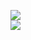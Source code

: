 [![](https://img.shields.io/badge/Made%20With-Github%20Spray-lightgrey.svg?style=for-the-badge&logo=github)](https://github.com/Annihil/github-spray#7671)  
[![](https://i.imgur.com/2DrTn0Z.gif)](https://github.com/Annihil/github-spray)